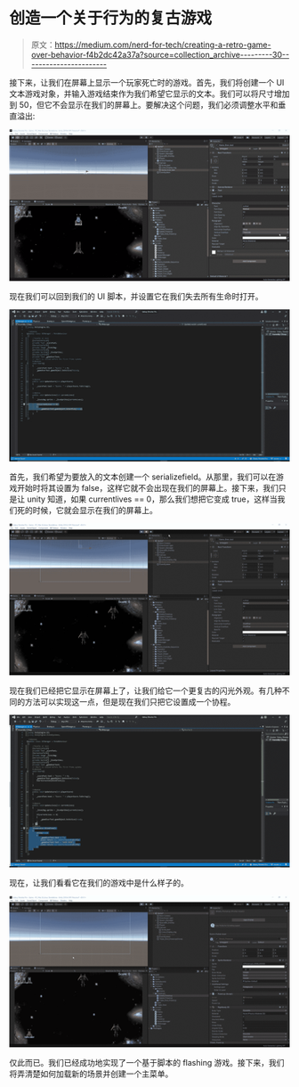 # 创造一个关于行为的复古游戏

> 原文：<https://medium.com/nerd-for-tech/creating-a-retro-game-over-behavior-f4b2dc42a37a?source=collection_archive---------30----------------------->

接下来，让我们在屏幕上显示一个玩家死亡时的游戏。首先，我们将创建一个 UI 文本游戏对象，并输入游戏结束作为我们希望它显示的文本。我们可以将尺寸增加到 50，但它不会显示在我们的屏幕上。要解决这个问题，我们必须调整水平和垂直溢出:

![](img/b0751703fd2b564f5195c2f74ca01266.png)

现在我们可以回到我们的 UI 脚本，并设置它在我们失去所有生命时打开。

![](img/5ac9af4a53cb88fa8a8d3b0950b124ea.png)

首先，我们希望为要放入的文本创建一个 serializefield。从那里，我们可以在游戏开始时将其设置为 false，这样它就不会出现在我们的屏幕上。接下来，我们只是让 unity 知道，如果 currentlives == 0，那么我们想把它变成 true，这样当我们死的时候，它就会显示在我们的屏幕上。

![](img/f4c34ee0951258fb9760c77f1cc44990.png)

现在我们已经把它显示在屏幕上了，让我们给它一个更复古的闪光外观。有几种不同的方法可以实现这一点，但是现在我们只把它设置成一个协程。

![](img/181cf855ed96e0b9531ed59e6408d626.png)

现在，让我们看看它在我们的游戏中是什么样子的。

![](img/6846edf57ec6539d21b9a95d37b959d1.png)

仅此而已。我们已经成功地实现了一个基于脚本的 flashing 游戏。接下来，我们将弄清楚如何加载新的场景并创建一个主菜单。